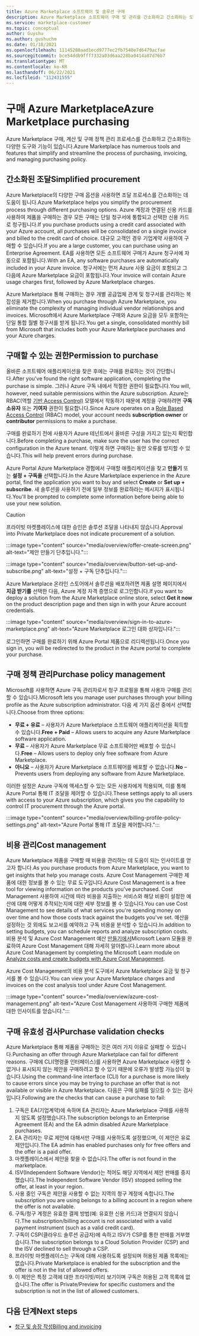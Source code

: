 ```yaml
---
title: Azure Marketplace 소프트웨어 및 솔루션 구매
description: Azure Marketplace 소프트웨어 구매 및 관리를 간소화하고 간소화하는 도구에 대해 알아봅니다.
ms.service: marketplace-customer
ms.topic: conceptual
author: Guyshu
ms.author: gushuchm
ms.date: 01/18/2021
ms.openlocfilehash: 11145280aad1ecd9777ec2fb7540e7d6479acfae
ms.sourcegitcommit: bce54ddb9fff7332a03d6aa228ba9414a87d76b7
ms.translationtype: MT
ms.contentlocale: ko-KR
ms.lasthandoff: 06/22/2021
ms.locfileid: "112431555"
---
```

# <a name="azure-marketplace-purchasing"></a><span data-ttu-id="7bee0-103">구매 Azure Marketplace</span><span class="sxs-lookup"><span data-stu-id="7bee0-103">Azure Marketplace purchasing</span></span>

<span data-ttu-id="7bee0-104">Azure Marketplace 구매, 계산 및 구매 정책 관리 프로세스를 간소화하고 간소화하는 다양한 도구와 기능이 있습니다.</span><span class="sxs-lookup"><span data-stu-id="7bee0-104">Azure Marketplace has numerous tools and features that simplify and streamline the process of purchasing, invoicing, and managing purchasing policy.</span></span>

## <a name="simplified-procurement"></a><span data-ttu-id="7bee0-105">간소화된 조달</span><span class="sxs-lookup"><span data-stu-id="7bee0-105">Simplified procurement</span></span>

<span data-ttu-id="7bee0-106">Azure Marketplace의 다양한 구매 옵션을 사용하면 조달 프로세스를 간소화하는 데 도움이 됩니다.</span><span class="sxs-lookup"><span data-stu-id="7bee0-106">Azure Marketplace helps you simplify the procurement process through different purchasing options.</span></span> <span data-ttu-id="7bee0-107">Azure 계정과 연결된 신용 카드를 사용하여 제품을 구매하는 경우 모든 구매는 단일 청구서에 통합되고 선택한 신용 카드로 청구됩니다.</span><span class="sxs-lookup"><span data-stu-id="7bee0-107">If you purchase products using a credit card associated with your Azure account, all purchases will be consolidated on a single invoice and billed to the credit card of choice.</span></span> <span data-ttu-id="7bee0-108">대규모 고객인 경우 기업계약 사용하여 구매할 수 있습니다.</span><span class="sxs-lookup"><span data-stu-id="7bee0-108">If you are a large customer, you can purchase using an Enterprise Agreement.</span></span> <span data-ttu-id="7bee0-109">EA를 사용하면 모든 소프트웨어 구매가 Azure 청구서에 자동으로 포함됩니다.</span><span class="sxs-lookup"><span data-stu-id="7bee0-109">With an EA, any software purchases are automatically included in your Azure invoice.</span></span> <span data-ttu-id="7bee0-110">청구서에는 먼저 Azure 사용 요금이 포함되고 그 다음에 Azure Marketplace 요금이 포함됩니다.</span><span class="sxs-lookup"><span data-stu-id="7bee0-110">Your invoice will contain Azure usage charges first, followed by Azure Marketplace charges.</span></span>

<span data-ttu-id="7bee0-111">Azure Marketplace 통해 구매하는 경우 개별 공급업체 관계 및 청구서를 관리하는 복잡성을 제거합니다.</span><span class="sxs-lookup"><span data-stu-id="7bee0-111">When you purchase through Azure Marketplace, you eliminate the complexity of managing individual vendor relationships and invoices.</span></span> <span data-ttu-id="7bee0-112">Microsoft에서 Azure Marketplace 구매와 Azure 요금을 모두 포함하는 단일 통합 월별 청구서를 받게 됩니다.</span><span class="sxs-lookup"><span data-stu-id="7bee0-112">You get a single, consolidated monthly bill from Microsoft that includes both your Azure Marketplace purchases and your Azure charges.</span></span>

## <a name="permission-to-purchase"></a><span data-ttu-id="7bee0-113">구매할 수 있는 권한</span><span class="sxs-lookup"><span data-stu-id="7bee0-113">Permission to purchase</span></span>

<span data-ttu-id="7bee0-114">올바른 소프트웨어 애플리케이션을 찾은 후에는 구매를 완료하는 것이 간단합니다.</span><span class="sxs-lookup"><span data-stu-id="7bee0-114">After you've found the right software application, completing the purchase is simple.</span></span> <span data-ttu-id="7bee0-115">그러나 Azure 구독 내에서 적절한 권한이 필요합니다.</span><span class="sxs-lookup"><span data-stu-id="7bee0-115">You will, however, need suitable permissions within the Azure subscription.</span></span> <span data-ttu-id="7bee0-116">Azure는 RBAC(역할 [기반 Access Control)](/azure/role-based-access-control/overview) 모델에서 작동하기 때문에 계정을 구매하려면 **구독 소유자** 또는 **기여자** 권한이 필요합니다.</span><span class="sxs-lookup"><span data-stu-id="7bee0-116">Since Azure operates on a [Role Based Access Control](/azure/role-based-access-control/overview) (RBAC) model, your account needs **subscription owner** or **contributor** permissions to make a purchase.</span></span>

<span data-ttu-id="7bee0-117">구매를 완료하기 전에 사용자가 Azure 테넌트에서 올바른 구성을 가지고 있는지 확인합니다.</span><span class="sxs-lookup"><span data-stu-id="7bee0-117">Before completing a purchase, make sure the user has the correct configuration in the Azure tenant.</span></span> <span data-ttu-id="7bee0-118">이렇게 하면 구매하는 동안 오류를 방지할 수 있습니다.</span><span class="sxs-lookup"><span data-stu-id="7bee0-118">This will help prevent errors during purchase.</span></span>

<span data-ttu-id="7bee0-119">Azure Portal Azure Marketplace 경험에서 구매할 애플리케이션을 찾고 **만들기** 또는 **설정 + 구독을** 선택합니다.</span><span class="sxs-lookup"><span data-stu-id="7bee0-119">In the Azure Marketplace experience in the Azure portal, find the application you want to buy and select **Create** or **Set up + subscribe**.</span></span> <span data-ttu-id="7bee0-120">새 솔루션을 사용하기 전에 일부 정보를 완료하라는 메시지가 표시됩니다.</span><span class="sxs-lookup"><span data-stu-id="7bee0-120">You'll be prompted to complete some information before being able to use your new solution.</span></span>

> [!CAUTION]
> <span data-ttu-id="7bee0-121">프라이빗 마켓플레이스에 대한 승인은 솔루션 조달을 나타내지 않습니다.</span><span class="sxs-lookup"><span data-stu-id="7bee0-121">Approval into Private Marketplace does not indicate procurement of a solution.</span></span>

:::image type="content" source="media/overview/offer-create-screen.png" alt-text="제안 만들기 단추입니다.":::

:::image type="content" source="media/overview/button-set-up-and-subscribe.png" alt-text="설정 + 구독 단추입니다.":::

<span data-ttu-id="7bee0-124">Azure Marketplace 온라인 스토어에서 솔루션을 배포하려면 제품 설명 페이지에서 **지금 받기를** 선택한 다음, Azure 계정 자격 증명으로 로그인합니다.</span><span class="sxs-lookup"><span data-stu-id="7bee0-124">If you want to deploy a solution from the Azure Marketplace online store, select **Get it now** on the product description page and then sign in with your Azure account credentials.</span></span>

:::image type="content" source="media/overview/sign-in-to-azure-marketplace.png" alt-text="Azure Marketplace 로그인 대화 상자입니다.":::

<span data-ttu-id="7bee0-126">로그인하면 구매를 완료하기 위해 Azure Portal 제품으로 리디렉션됩니다.</span><span class="sxs-lookup"><span data-stu-id="7bee0-126">Once you sign in, you will be redirected to the product in the Azure portal to complete your purchase.</span></span>

## <a name="purchase-policy-management"></a><span data-ttu-id="7bee0-127">구매 정책 관리</span><span class="sxs-lookup"><span data-stu-id="7bee0-127">Purchase policy management</span></span>

<span data-ttu-id="7bee0-128">Microsoft를 사용하면 Azure 구독 관리자로서 청구 프로필을 통해 사용자 구매를 관리할 수 있습니다.</span><span class="sxs-lookup"><span data-stu-id="7bee0-128">Microsoft lets you manage user purchases through your billing profile as the Azure subscription administrator.</span></span> <span data-ttu-id="7bee0-129">다음 세 가지 옵션 중에서 선택합니다.</span><span class="sxs-lookup"><span data-stu-id="7bee0-129">Choose from three options:</span></span>

- <span data-ttu-id="7bee0-130">**무료 + 유료** – 사용자가 Azure Marketplace 소프트웨어 애플리케이션을 획득할 수 있습니다.</span><span class="sxs-lookup"><span data-stu-id="7bee0-130">**Free + Paid** – Allows users to acquire any Azure Marketplace software application.</span></span>
- <span data-ttu-id="7bee0-131">**무료** – 사용자가 Azure Marketplace 무료 소프트웨어만 배포할 수 있습니다.</span><span class="sxs-lookup"><span data-stu-id="7bee0-131">**Free** – Allows users to deploy only free software from Azure Marketplace.</span></span>
- <span data-ttu-id="7bee0-132">**아니요** – 사용자가 Azure Marketplace 소프트웨어를 배포할 수 없습니다.</span><span class="sxs-lookup"><span data-stu-id="7bee0-132">**No** – Prevents users from deploying any software from Azure Marketplace.</span></span>

<span data-ttu-id="7bee0-133">이러한 설정은 Azure 구독에 액세스할 수 있는 모든 사용자에게 적용되며, 이를 통해 Azure Portal 통해 IT 조달을 제어할 수 있습니다.</span><span class="sxs-lookup"><span data-stu-id="7bee0-133">These settings apply to all users with access to your Azure subscription, which gives you the capability to control IT procurement through the Azure portal.</span></span>

:::image type="content" source="media/overview/billing-profile-policy-settings.png" alt-text="Azure Portal 통해 IT 조달을 제어합니다.":::

## <a name="cost-management"></a><span data-ttu-id="7bee0-135">비용 관리</span><span class="sxs-lookup"><span data-stu-id="7bee0-135">Cost management</span></span>

<span data-ttu-id="7bee0-136">Azure Marketplace 제품을 구매할 때 비용을 관리하는 데 도움이 되는 인사이트를 얻고자 합니다.</span><span class="sxs-lookup"><span data-stu-id="7bee0-136">As you purchase products from Azure Marketplace, you want to get insights that help you manage costs.</span></span> <span data-ttu-id="7bee0-137">Azure Cost Management 구매한 제품에 대한 정보를 볼 수 있는 무료 도구입니다.</span><span class="sxs-lookup"><span data-stu-id="7bee0-137">Azure Cost Management is a free tool for viewing information on the products you've purchased.</span></span> <span data-ttu-id="7bee0-138">Cost Management 사용하여 시간에 따라 비용을 지출하는 서비스와 해당 비용이 설정한 예산에 대해 어떻게 추적되는지에 대한 세부 정보를 볼 수 있습니다.</span><span class="sxs-lookup"><span data-stu-id="7bee0-138">You can use Cost Management to see details of what services you're spending money on over time and how those costs track against the budgets you've set.</span></span> <span data-ttu-id="7bee0-139">예산을 설정하는 것 외에도 보고서를 예약하고 구독 비용을 분석할 수 있습니다.</span><span class="sxs-lookup"><span data-stu-id="7bee0-139">In addition to setting budgets, you can schedule reports and analyze subscription costs.</span></span> <span data-ttu-id="7bee0-140">비용 분석 및 Azure Cost Management 예산 [만들기에서](/learn/modules/analyze-costs-create-budgets-azure-cost-management/)Microsoft Learn 모듈을 완료하여 Azure Cost Management 대해 자세히 알아봅니다.</span><span class="sxs-lookup"><span data-stu-id="7bee0-140">Learn more about Azure Cost Management by completing the Microsoft Learn module on [Analyze costs and create budgets with Azure Cost Management](/learn/modules/analyze-costs-create-budgets-azure-cost-management/).</span></span>

<span data-ttu-id="7bee0-141">Azure Cost Management의 비용 분석 도구에서 Azure Marketplace 요금 및 청구서를 볼 수 있습니다.</span><span class="sxs-lookup"><span data-stu-id="7bee0-141">You can view your Azure Marketplace charges and invoices on the cost analysis tool under Azure Cost Management.</span></span>

:::image type="content" source="media/overview/azure-cost-management.png" alt-text="Azure Cost Management 사용하여 구매한 제품에 대한 인사이트를 얻습니다.":::

## <a name="purchase-validation-checks"></a><span data-ttu-id="7bee0-143">구매 유효성 검사</span><span class="sxs-lookup"><span data-stu-id="7bee0-143">Purchase validation checks</span></span>

<span data-ttu-id="7bee0-144">Azure Marketplace 통해 제품을 구매하는 것은 여러 가지 이유로 실패할 수 있습니다.</span><span class="sxs-lookup"><span data-stu-id="7bee0-144">Purchasing an offer through Azure Marketplace can fail for different reasons.</span></span> <span data-ttu-id="7bee0-145">구매에 CLI(명령줄 인터페이스)를 사용하면 Azure Marketplace 사용할 수 없거나 표시되지 않는 제안을 구매하려고 할 수 있기 때문에 오류가 발생할 가능성이 높습니다.</span><span class="sxs-lookup"><span data-stu-id="7bee0-145">Using the command-line interface (CLI) for a purchase is more likely to cause errors since you may be trying to purchase an offer that is not available or visible in Azure Marketplace.</span></span> <span data-ttu-id="7bee0-146">다음은 구매 실패를 일으킬 수 있는 검사입니다.</span><span class="sxs-lookup"><span data-stu-id="7bee0-146">Following are the checks that can cause a purchase to fail:</span></span>

1. <span data-ttu-id="7bee0-147">구독은 EA(기업계약)에 속하며 EA 관리자는 Azure Marketplace 구매를 사용하지 않도록 설정했습니다.</span><span class="sxs-lookup"><span data-stu-id="7bee0-147">The subscription belongs to an Enterprise Agreement (EA) and the EA admin disabled Azure Marketplace purchases.</span></span>
1. <span data-ttu-id="7bee0-148">EA 관리자는 무료 제안에 대해서만 구매를 사용하도록 설정했으며, 이 제안은 유료 제안입니다.</span><span class="sxs-lookup"><span data-stu-id="7bee0-148">The EA admin has enabled purchases only for free offers and the offer is a paid offer.</span></span>
1. <span data-ttu-id="7bee0-149">마켓플레이스에서 제안을 찾을 수 없습니다.</span><span class="sxs-lookup"><span data-stu-id="7bee0-149">The offer is not found in the marketplace.</span></span>
1. <span data-ttu-id="7bee0-150">ISV(Independent Software Vendor)는 적어도 해당 지역에서 제안 판매를 중지했습니다.</span><span class="sxs-lookup"><span data-stu-id="7bee0-150">The Independent Software Vendor (ISV) stopped selling the offer, at least in your region.</span></span>
1. <span data-ttu-id="7bee0-151">사용 중인 구독은 제안을 사용할 수 없는 지역의 청구 계정에 속합니다.</span><span class="sxs-lookup"><span data-stu-id="7bee0-151">The subscription you are using belongs to a billing account in a region where the offer is not available.</span></span>
1. <span data-ttu-id="7bee0-152">구독/청구 계정은 유효한 결제 방법(예: 유효한 신용 카드)과 연결되지 않습니다.</span><span class="sxs-lookup"><span data-stu-id="7bee0-152">The subscription/billing account is not associated with a valid payment instrument (such as a valid credit card).</span></span>
1. <span data-ttu-id="7bee0-153">구독이 CSP(클라우드 솔루션 공급자)에 속하고 ISV가 CSP를 통한 판매를 거부했습니다.</span><span class="sxs-lookup"><span data-stu-id="7bee0-153">The subscription belongs to a Cloud Solution Provider (CSP) and the ISV declined to sell through a CSP.</span></span>
1. <span data-ttu-id="7bee0-154">프라이빗 마켓플레이스는 구독에 대해 사용하도록 설정되며 허용된 제품 목록에는 없습니다.</span><span class="sxs-lookup"><span data-stu-id="7bee0-154">Private Marketplace is enabled for the subscription and the offer is not in the list of allowed offers.</span></span>
1. <span data-ttu-id="7bee0-155">이 제안은 특정 고객에 대한 프라이빗/미리 보기이며 구독은 허용된 고객 목록에 없습니다.</span><span class="sxs-lookup"><span data-stu-id="7bee0-155">The offer is Private/Preview for specific customers and the subscription is not in the list of allowed customers.</span></span>

## <a name="next-steps"></a><span data-ttu-id="7bee0-156">다음 단계</span><span class="sxs-lookup"><span data-stu-id="7bee0-156">Next steps</span></span>

- [<span data-ttu-id="7bee0-157">청구 및 송장 작성</span><span class="sxs-lookup"><span data-stu-id="7bee0-157">Billing and invoicing</span></span>](billing-invoicing.md)